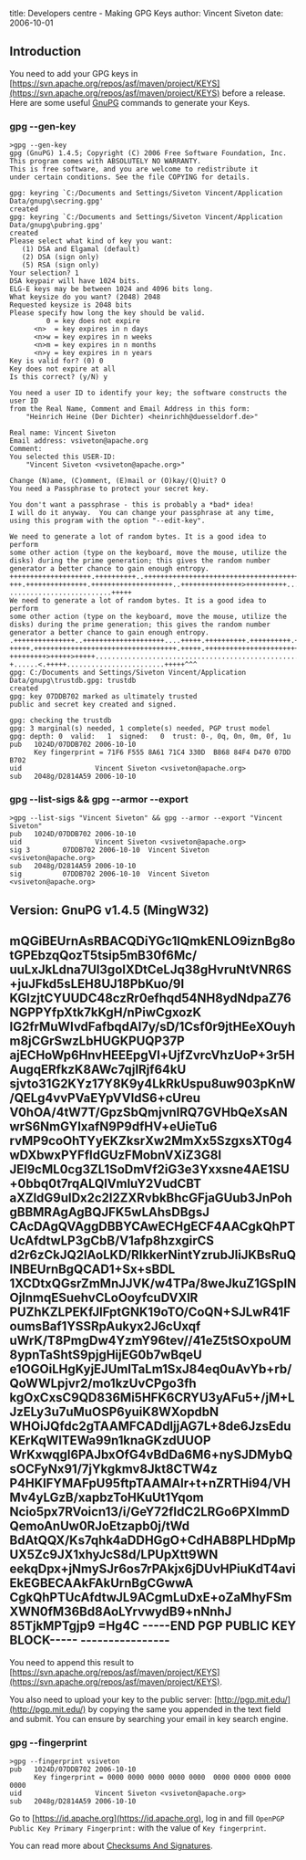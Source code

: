 title: Developers centre - Making GPG Keys
author: Vincent Siveton
date: 2006-10-01

<!--
Licensed to the Apache Software Foundation (ASF) under one
or more contributor license agreements.  See the NOTICE file
distributed with this work for additional information
regarding copyright ownership.  The ASF licenses this file
to you under the Apache License, Version 2.0 (the
"License"); you may not use this file except in compliance
with the License.  You may obtain a copy of the License at

    http://www.apache.org/licenses/LICENSE-2.0

Unless required by applicable law or agreed to in writing,
software distributed under the License is distributed on an
"AS IS" BASIS, WITHOUT WARRANTIES OR CONDITIONS OF ANY
KIND, either express or implied.  See the License for the
specific language governing permissions and limitations
under the License.
-->

## Introduction

 You need to add your GPG keys in [https://svn.apache.org/repos/asf/maven/project/KEYS](https://svn.apache.org/repos/asf/maven/project/KEYS) before a release. Here are some useful [GnuPG](http://www.gnupg.org/) commands to generate your Keys.

### gpg --gen-key

```
>gpg --gen-key
gpg (GnuPG) 1.4.5; Copyright (C) 2006 Free Software Foundation, Inc.
This program comes with ABSOLUTELY NO WARRANTY.
This is free software, and you are welcome to redistribute it
under certain conditions. See the file COPYING for details.

gpg: keyring `C:/Documents and Settings/Siveton Vincent/Application Data/gnupg\secring.gpg'
created
gpg: keyring `C:/Documents and Settings/Siveton Vincent/Application Data/gnupg\pubring.gpg'
created
Please select what kind of key you want:
   (1) DSA and Elgamal (default)
   (2) DSA (sign only)
   (5) RSA (sign only)
Your selection? 1
DSA keypair will have 1024 bits.
ELG-E keys may be between 1024 and 4096 bits long.
What keysize do you want? (2048) 2048
Requested keysize is 2048 bits
Please specify how long the key should be valid.
         0 = key does not expire
      <n>  = key expires in n days
      <n>w = key expires in n weeks
      <n>m = key expires in n months
      <n>y = key expires in n years
Key is valid for? (0) 0
Key does not expire at all
Is this correct? (y/N) y

You need a user ID to identify your key; the software constructs the user ID
from the Real Name, Comment and Email Address in this form:
    "Heinrich Heine (Der Dichter) <heinrichh@duesseldorf.de>"

Real name: Vincent Siveton
Email address: vsiveton@apache.org
Comment:
You selected this USER-ID:
    "Vincent Siveton <vsiveton@apache.org>"

Change (N)ame, (C)omment, (E)mail or (O)kay/(Q)uit? O
You need a Passphrase to protect your secret key.

You don't want a passphrase - this is probably a *bad* idea!
I will do it anyway.  You can change your passphrase at any time,
using this program with the option "--edit-key".

We need to generate a lot of random bytes. It is a good idea to perform
some other action (type on the keyboard, move the mouse, utilize the
disks) during the prime generation; this gives the random number
generator a better chance to gain enough entropy.
++++++++++++++++++++.++++++++++..+++++++++++++++++++++++++++++++++++++++++++++++
+++.+++++++++++++++.++++++++++++++++++++..+++++++++++++++>++++++++++............
.........................+++++
We need to generate a lot of random bytes. It is a good idea to perform
some other action (type on the keyboard, move the mouse, utilize the
disks) during the prime generation; this gives the random number
generator a better chance to gain enough entropy.
.+++++++++++++++..++++++++++++++++++++....+++++.++++++++++.++++++++++.++++++++++
+++++.+++++++++++++++++++++++++++++++++++.+++++.++++++++++++++++++++++++++++++>+
+++++++++>+++++>+++++......................................................>++++
+......<.+++++........................+++++^^^
gpg: C:/Documents and Settings/Siveton Vincent/Application Data/gnupg\trustdb.gpg: trustdb
created
gpg: key 07DDB702 marked as ultimately trusted
public and secret key created and signed.

gpg: checking the trustdb
gpg: 3 marginal(s) needed, 1 complete(s) needed, PGP trust model
gpg: depth: 0  valid:   1  signed:   0  trust: 0-, 0q, 0n, 0m, 0f, 1u
pub   1024D/07DDB702 2006-10-10
      Key fingerprint = 71F6 F555 8A61 71C4 330D  B868 84F4 D470 07DD B702
uid                  Vincent Siveton <vsiveton@apache.org>
sub   2048g/D2814A59 2006-10-10

```

### gpg --list-sigs && gpg --armor --export

```
>gpg --list-sigs "Vincent Siveton" && gpg --armor --export "Vincent Siveton"
pub   1024D/07DDB702 2006-10-10
uid                  Vincent Siveton <vsiveton@apache.org>
sig 3        07DDB702 2006-10-10  Vincent Siveton <vsiveton@apache.org>
sub   2048g/D2814A59 2006-10-10
sig          07DDB702 2006-10-10  Vincent Siveton <vsiveton@apache.org>

```

## Version: GnuPG v1.4.5 (MingW32)

## mQGiBEUrnAsRBACQDiYGc1IQmkENLO9iznBg8otGPEbzqQozT5tsip5mB30f6Mc/ uuLxJkLdna7Ul3goIXDtCeLJq38gHvruNtVNR6S+juJFkd5sLEH8UJ18PbKuo/9I KGlzjtCYUUDC48czRr0efhqd54NH8ydNdpaZ76NGPPYfpXtk7kKgH/nPiwCgxozK IG2frMuWIvdFafbqdAl7y/sD/1Csf0r9jtHEeXOuyhm8jCGrSwzLbHUGKPUQP37P ajECHoWp6HnvHEEEpgVl+UjfZvrcVhzUoP+3r5HAugqERfkzK8AWc7qjIRjf64kU sjvto31G2KYz17Y8K9y4LkRkUspu8uw903pKnW/QELg4vvPVaEYpVVIdS6+cUreu V0hOA/4tW7T/GpzSbQmjvnIRQ7GVHbQeXsANwrS6NmGYIxafN9P9dfHV+eUieTu6 rvMP9coOhTYyEKZksrXw2MmXx5SzgxsXT0g4wDXbwxPYFfIdGUzFMobnVXiZ3G8l JEl9cML0cg3ZL1SoDmVf2iG3e3Yxxsne4AE1SU+0bbq0t7rqALQlVmluY2VudCBT aXZldG9uIDx2c2l2ZXRvbkBhcGFjaGUub3JnPohgBBMRAgAgBQJFK5wLAhsDBgsJ CAcDAgQVAggDBBYCAwECHgECF4AACgkQhPTUcAfdtwLP3gCbB/V1afp8hzxgirCS d2r6zCkJQ2IAoLKD/RIkkerNintYzrubJliJKBsRuQINBEUrnBgQCAD1+Sx+sBDL 1XCDtxQGsrZmMnJJVK/w4TPa/8weJkuZ1GSpINOjInmqESuehvCLoOoyfcuDVXlR PUZhKZLPEKfJlFptGNK19oTO/CoQN+SJLwR41FoumsBaf1YSSRpAukyx2J6cUxqf uWrK/T8PmgDw4YzmY96tev//41eZ5tSOxpoUM8ypnTaShtS9pjgHijEG0b7wBqeU e1OGOiLHgKyjEJUmlTaLm1SxJ84eq0uAvYb+rb/QoWWLpjvr2/mo1kzUvCPgo3fh kgOxCxsC9QD836Mi5HFK6CRYU3yAFu5+/jM+LJzELy3u7uMuOSP6yuiK8WXopdbN WHOiJQfdc2gTAAMFCADdljjAG7L+8de6JzsEduKErKqWlTEWa99n1knaGKzdUUOP WrKxwqgI6PAJbxOfG4vBdDa6M6+nySJDMybQsOCFyNx91/7jYkgkmv8Jkt8CTW4z P4HKlFYMAFpU95ftpTAAMAlr+t+nZRTHi94/VHMv4yLGzB/xapbzToHKuUt1Yqom Ncio5px7RVoicn13/i/GeY72fIdC2LRGo6PXlmmDQemoAnUw0RJoEtzapb0j/tWd BdAtQQX/Ks7qhk4aDDHGgO+CdHAB8PLHDpMpUX5Zc9JX1xhyJcS8d/LPUpXtt9WN eekqDpx+jNmySJr6os7rPAkjx6jDUvHPiuKdT4aviEkEGBECAAkFAkUrnBgCGwwA CgkQhPTUcAfdtwJL9ACgmLuDxE+oZaMhyFSmXWN0fM36Bd8AoLYrvwydB9+nNnhJ 85TjkMPTgjp9 =Hg4C -----END PGP PUBLIC KEY BLOCK----- ----------------

 You need to append this result to [https://svn.apache.org/repos/asf/maven/project/KEYS](https://svn.apache.org/repos/asf/maven/project/KEYS).

 You also need to upload your key to the public server: [http://pgp.mit.edu/](http://pgp.mit.edu/) by copying the same you appended in the text field and submit. You can ensure by searching your email in key search engine.

### gpg --fingerprint

```
>gpg --fingerprint vsiveton
pub   1024D/07DDB702 2006-10-10     
      Key fingerprint = 0000 0000 0000 0000 0000  0000 0000 0000 0000 0000
uid                  Vincent Siveton <vsiveton@apache.org>
sub   2048g/D2814A59 2006-10-10
```

 Go to [https://id.apache.org](https://id.apache.org), log in and fill `OpenPGP Public Key Primary Fingerprint:` with the value of `Key fingerprint`.

 You can read more about [Checksums And Signatures](https://www.apache.org/dev/release-signing.html#faq).
